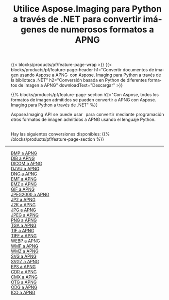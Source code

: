 ﻿---
title: Utilice Aspose.Imaging para Python a través de .NET para convertir imágenes de numerosos formatos a APNG 
weight: 3920
url: /es/python-net/conversion/to/apng 
lang: es
langdirlevel: 2
locales: zh-hans,ja,it,ru,de,es,fr,nl,id,lt,pl,pt,vi,tr,ko,zh-hant,ar,hi,th,sv,cs,uk,he
description: Puede usar Aspose.Imaging para Python a través de la biblioteca .NET para convertir una variedad de formatos a APNG
---

{{< blocks/products/pf/feature-page-wrap >}}
{{< blocks/products/pf/feature-page-header h1="Convertir documentos de imagen usando Aspose a APNG  con Aspose. Imaging para Python a través de la biblioteca .NET" h2="Conversión basada en Python de diferentes formatos de imagen a APNG" downloadText="Descargar" >}}


{{% blocks/products/pf/feature-page-section  h2="Con Aspose, todos los formatos de imagen admitidos se pueden convertir a APNG con Aspose. Imaging para Python a través de .NET" %}}
<p align=justify>Aspose.Imaging API se puede usar  para convertir mediante programación otros formatos de imagen admitidos a APNG usando el lenguaje Python.</p>
<br/>
Hay las siguientes conversiones disponibles:
{{% /blocks/products/pf/feature-page-section %}}
<div class="container-fluid productfamilypage bg-gray">
    <div class="convertypes bg-gray agp-content section">
        <div class="container">
		<hr style="margin-left:-20px;"/>
		<div class="row other-converters">
		    <div class='col-md-2 other-converter remove-lp remove-rp'><a href="/imaging/es/python-net/conversion/bmp-to-apng" >BMP a APNG</a></div>
<div class='col-md-2 other-converter remove-lp remove-rp'><a href="/imaging/es/python-net/conversion/dib-to-apng" >DIB a APNG</a></div>
<div class='col-md-2 other-converter remove-lp remove-rp'><a href="/imaging/es/python-net/conversion/dicom-to-apng" >DICOM a APNG</a></div>
<div class='col-md-2 other-converter remove-lp remove-rp'><a href="/imaging/es/python-net/conversion/djvu-to-apng" >DJVU a APNG</a></div>
<div class='col-md-2 other-converter remove-lp remove-rp'><a href="/imaging/es/python-net/conversion/dng-to-apng" >DNG a APNG</a></div>
<div class='col-md-2 other-converter remove-lp remove-rp'><a href="/imaging/es/python-net/conversion/emf-to-apng" >EMF a APNG</a></div>
<div class='col-md-2 other-converter remove-lp remove-rp'><a href="/imaging/es/python-net/conversion/emz-to-apng" >EMZ a APNG</a></div>
<div class='col-md-2 other-converter remove-lp remove-rp'><a href="/imaging/es/python-net/conversion/gif-to-apng" >GIF a APNG</a></div>
<div class='col-md-2 other-converter remove-lp remove-rp'><a href="/imaging/es/python-net/conversion/jpeg2000-to-apng" >JPEG2000 a APNG</a></div>
<div class='col-md-2 other-converter remove-lp remove-rp'><a href="/imaging/es/python-net/conversion/jp2-to-apng" >JP2 a APNG</a></div>
<div class='col-md-2 other-converter remove-lp remove-rp'><a href="/imaging/es/python-net/conversion/j2k-to-apng" >J2K a APNG</a></div>
<div class='col-md-2 other-converter remove-lp remove-rp'><a href="/imaging/es/python-net/conversion/jpg-to-apng" >JPG a APNG</a></div>
<div class='col-md-2 other-converter remove-lp remove-rp'><a href="/imaging/es/python-net/conversion/jpeg-to-apng" >JPEG a APNG</a></div>
<div class='col-md-2 other-converter remove-lp remove-rp'><a href="/imaging/es/python-net/conversion/png-to-apng" >PNG a APNG</a></div>
<div class='col-md-2 other-converter remove-lp remove-rp'><a href="/imaging/es/python-net/conversion/tga-to-apng" >TGA a APNG</a></div>
<div class='col-md-2 other-converter remove-lp remove-rp'><a href="/imaging/es/python-net/conversion/tif-to-apng" >TIF a APNG</a></div>
<div class='col-md-2 other-converter remove-lp remove-rp'><a href="/imaging/es/python-net/conversion/tiff-to-apng" >TIFF a APNG</a></div>
<div class='col-md-2 other-converter remove-lp remove-rp'><a href="/imaging/es/python-net/conversion/webp-to-apng" >WEBP a APNG</a></div>
<div class='col-md-2 other-converter remove-lp remove-rp'><a href="/imaging/es/python-net/conversion/wmf-to-apng" >WMF a APNG</a></div>
<div class='col-md-2 other-converter remove-lp remove-rp'><a href="/imaging/es/python-net/conversion/wmz-to-apng" >WMZ a APNG</a></div>
<div class='col-md-2 other-converter remove-lp remove-rp'><a href="/imaging/es/python-net/conversion/svg-to-apng" >SVG a APNG</a></div>
<div class='col-md-2 other-converter remove-lp remove-rp'><a href="/imaging/es/python-net/conversion/svgz-to-apng" >SVGZ a APNG</a></div>
<div class='col-md-2 other-converter remove-lp remove-rp'><a href="/imaging/es/python-net/conversion/eps-to-apng" >EPS a APNG</a></div>
<div class='col-md-2 other-converter remove-lp remove-rp'><a href="/imaging/es/python-net/conversion/cdr-to-apng" >CDR a APNG</a></div>
<div class='col-md-2 other-converter remove-lp remove-rp'><a href="/imaging/es/python-net/conversion/cmx-to-apng" >CMX a APNG</a></div>
<div class='col-md-2 other-converter remove-lp remove-rp'><a href="/imaging/es/python-net/conversion/otg-to-apng" >OTG a APNG</a></div>
<div class='col-md-2 other-converter remove-lp remove-rp'><a href="/imaging/es/python-net/conversion/odg-to-apng" >ODG a APNG</a></div>
<div class='col-md-2 other-converter remove-lp remove-rp'><a href="/imaging/es/python-net/conversion/ico-to-apng" >ICO a APNG</a></div>
                </div>
        </div>
    </div>
</div>
<br/>

